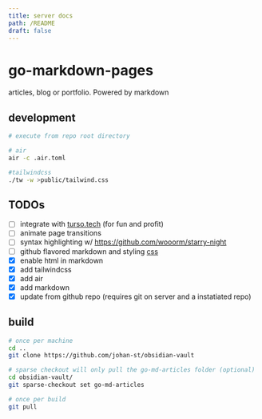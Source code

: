 ```yaml
---
title: server docs
path: /README
draft: false
---
```


# go-markdown-pages
articles, blog or portfolio. Powered by markdown


## development
```bash
# execute from repo root directory

# air
air -c .air.toml

#tailwindcss
./tw -w >public/tailwind.css
```

## TODOs

- [ ] integrate with [turso.tech](https://turso.tech) (for fun and profit)
- [ ] animate page transitions
- [ ] syntax highlighting w/ https://github.com/wooorm/starry-night
- [ ] github flavored markdown and styling [css](https://github.com/sindresorhus/github-markdown-css)
- [x] enable html in markdown
- [x] add tailwindcss
- [x] add air
- [x] add markdown
- [x] update from github repo (requires git on server and a instatiated repo)

## build
```bash
# once per machine
cd ..
git clone https://github.com/johan-st/obsidian-vault

# sparse checkout will only pull the go-md-articles folder (optional)
cd obsidian-vault/
git sparse-checkout set go-md-articles

# once per build
git pull